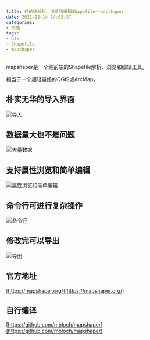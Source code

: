 ```yaml
---
title: 纯前端解析、浏览和编辑Shapefile——mapshaper
date: 2021-12-14 14:03:37
categories:
- 前端
tags:
- GIS
- Shapefile
- mapshaper
---
```


mapshaper是一个纯前端的Shapefile解析、浏览和编辑工具。

相当于一个超轻量级的QGIS或ArcMap。

<!-- more -->

## 朴实无华的导入界面

![导入](/post-images/playground-1-2021-12-16-17-48-49.png)

## 数据量大也不是问题

![大量数据](/post-images/playground-1-2021-12-16-17-53-07.png)

## 支持属性浏览和简单编辑

![属性浏览和简单编辑](/post-images/playground-1-2021-12-16-17-54-42.png)

## 命令行可进行复杂操作

![命令行](/post-images/playground-1-2021-12-16-17-55-36.png)

## 修改完可以导出

![导出](/post-images/playground-1-2021-12-16-17-56-18.png)

## 官方地址

[https://mapshaper.org/](https://mapshaper.org/)

## 自行编译

[https://github.com/mbloch/mapshaper](https://github.com/mbloch/mapshaper)
